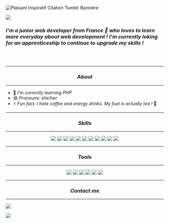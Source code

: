 <!--
**SophieHervieu/SophieHervieu** is a ✨ _special_ ✨ repository because its `README.md` (this file) appears on your GitHub profile.

Here are some ideas to get you started:

- 🔭 I’m currently working on ...
- 🌱 I’m currently learning ...
- 👯 I’m looking to collaborate on ...
- 🤔 I’m looking for help with ...
- 💬 Ask me about ...
- 📫 How to reach me: ...
- 😄 Pronouns: ...
- ⚡ Fun fact: ...
-->
![Plaisant Inspiratif Citation Tumblr Bannière](https://github.com/SophieHervieu/SophieHervieu/assets/101133676/1ef28532-b083-4b55-bf35-b4fa24b1c964)

<img align="left" src="https://github.com/SophieHervieu/SophieHervieu/assets/101133676/57b495e6-010f-4782-91a9-098759cf909e">

</br>
<h3><em>I'm a junior web developer from France 🥐 who loves to learn more everyday about web development ! I'm currently loking for an apprenticeship to continue to upgrade my skills !</em></h3>
</br>
</br>

---

<h3 align="center"><em>About</em></h3>

---

  <ul>
    <li>🌱 <em>I’m currently learning PHP</em></li>
    <li>😄 <em>Pronouns: she/her</em></li>
    <li>⚡ <em>Fun fact: I hate coffee and energy drinks. My fuel is actually tea !</em> 🍵</li>
  </ul>

---

<h3 align="center"><em>Skills</em></h3>
  
---

<p align="center">
<img src="https://img.shields.io/badge/html5-%23E34F26.svg?style=for-the-badge&logo=html5&logoColor=white">
<img src="https://img.shields.io/badge/SASS-hotpink.svg?style=for-the-badge&logo=SASS&logoColor=white">
<img src="https://img.shields.io/badge/react-%2320232a.svg?style=for-the-badge&logo=react&logoColor=%2361DAFB">
<img src="https://img.shields.io/badge/angular-%23DD0031.svg?style=for-the-badge&logo=angular&logoColor=white">
<img src="https://img.shields.io/badge/javascript-%23323330.svg?style=for-the-badge&logo=javascript&logoColor=%23F7DF1E">
<img src="https://img.shields.io/badge/bootstrap-%238511FA.svg?style=for-the-badge&logo=bootstrap&logoColor=white">
<img src="https://img.shields.io/badge/node.js-6DA55F?style=for-the-badge&logo=node.js&logoColor=white">
<img src="https://img.shields.io/badge/express.js-%23404d59.svg?style=for-the-badge&logo=express&logoColor=%2361DAFB">
<img src="https://img.shields.io/badge/mysql-%2300f.svg?style=for-the-badge&logo=mysql&logoColor=white">
<img src="https://img.shields.io/badge/typescript-%23007ACC.svg?style=for-the-badge&logo=typescript&logoColor=white">
<img src="https://img.shields.io/badge/markdown-%23000000.svg?style=for-the-badge&logo=markdown&logoColor=white">
</p>

---

<h3 align="center"><em>Tools</em></h3>

---

<p align="center">
<img src="https://img.shields.io/badge/Visual%20Studio%20Code-0078d7.svg?style=for-the-badge&logo=visual-studio-code&logoColor=white">
<img src="https://img.shields.io/badge/github-%23121011.svg?style=for-the-badge&logo=github&logoColor=white">
<img src="https://img.shields.io/badge/Trello-%23026AA7.svg?style=for-the-badge&logo=Trello&logoColor=white">
<img src="https://img.shields.io/badge/figma-%23F24E1E.svg?style=for-the-badge&logo=figma&logoColor=white">
<img src="https://img.shields.io/badge/Canva-%2300C4CC.svg?style=for-the-badge&logo=Canva&logoColor=white">
<img src="https://img.shields.io/badge/Codecademy-FFF0E5?style=for-the-badge&logo=codecademy&logoColor=1F243A">
</p>

---

<h3 align="center"><em>Contact me</em></h3>

---

[<img src="https://img.shields.io/badge/linkedin-%230077B5.svg?style=for-the-badge&logo=linkedin&logoColor=white">](https://www.linkedin.com/in/sophie-hervieu-02ba91101/)
<!-- ![Outlook](https://img.shields.io/badge/Microsoft_Outlook-0078D4?style=for-the-badge&logo=microsoft-outlook&logoColor=white) -->
[<img src="https://img.shields.io/badge/Microsoft_Outlook-0078D4?style=for-the-badge&logo=microsoft-outlook&logoColor=white">](mailto:sophie-hervieu@live.com)
